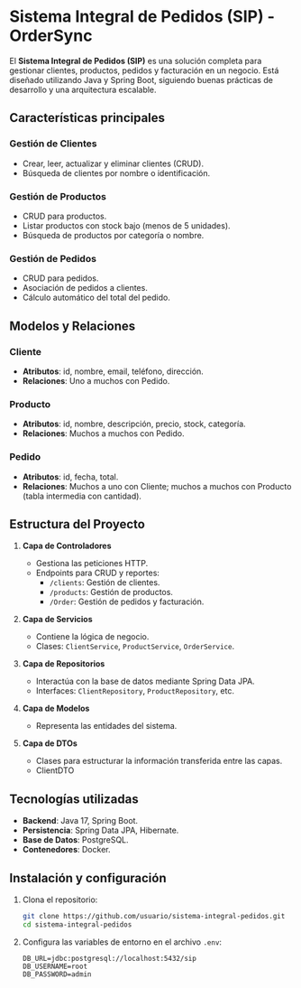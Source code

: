 # Sistema Integral de Pedidos (SIP) - OrderSync

El **Sistema Integral de Pedidos (SIP)** es una solución completa para gestionar clientes, productos, pedidos y facturación en un negocio. Está diseñado utilizando Java y Spring Boot, siguiendo buenas prácticas de desarrollo y una arquitectura escalable.

## Características principales

### Gestión de Clientes
- Crear, leer, actualizar y eliminar clientes (CRUD).
- Búsqueda de clientes por nombre o identificación. 

### Gestión de Productos
- CRUD para productos.
- Listar productos con stock bajo (menos de 5 unidades).
- Búsqueda de productos por categoría o nombre. 

### Gestión de Pedidos
- CRUD para pedidos.
- Asociación de pedidos a clientes.
- Cálculo automático del total del pedido.


## Modelos y Relaciones

### Cliente
- **Atributos**: id, nombre, email, teléfono, dirección.
- **Relaciones**: Uno a muchos con Pedido.

### Producto
- **Atributos**: id, nombre, descripción, precio, stock, categoría.
- **Relaciones**: Muchos a muchos con Pedido.

### Pedido
- **Atributos**: id, fecha, total.
- **Relaciones**: Muchos a uno con Cliente; muchos a muchos con Producto (tabla intermedia con cantidad).



## Estructura del Proyecto

1. **Capa de Controladores**
   - Gestiona las peticiones HTTP.
   - Endpoints para CRUD y reportes:
     - `/clients`: Gestión de clientes.
     - `/products`: Gestión de productos.
     - `/Order`: Gestión de pedidos y facturación.

2. **Capa de Servicios**
   - Contiene la lógica de negocio.
   - Clases: `ClientService`, `ProductService`, `OrderService`.

3. **Capa de Repositorios**
   - Interactúa con la base de datos mediante Spring Data JPA.
   - Interfaces: `ClientRepository`, `ProductRepository`, etc.

4. **Capa de Modelos**
   - Representa las entidades del sistema.

5. **Capa de DTOs**
   - Clases para estructurar la información transferida entre las capas.
   - ClientDTO

## Tecnologías utilizadas

- **Backend**: Java 17, Spring Boot.
- **Persistencia**: Spring Data JPA, Hibernate.
- **Base de Datos**: PostgreSQL.
- **Contenedores**: Docker.

## Instalación y configuración

1. Clona el repositorio:
   ```bash
   git clone https://github.com/usuario/sistema-integral-pedidos.git
   cd sistema-integral-pedidos
   ```

2. Configura las variables de entorno en el archivo `.env`:
   ```env
   DB_URL=jdbc:postgresql://localhost:5432/sip
   DB_USERNAME=root
   DB_PASSWORD=admin
   ```
